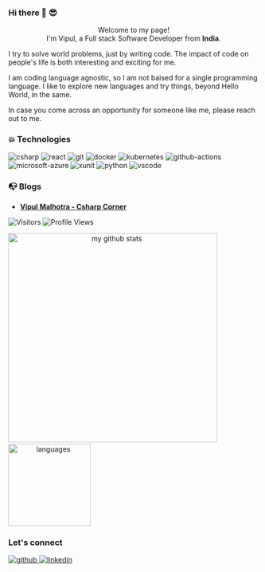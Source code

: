 ### Hi there 👋 😎

<p align="center">Welcome to my page! </br> I'm Vipul, a Full stack Software Developer from <b>India</b>.</p>

<p>
I try to solve world problems, just by writing code. The impact of code on people's life is both interesting and exciting for me.

I am coding language agnostic, so I am not baised for a single programming language. I like to explore new languages and try things, beyond Hello World, in the same.

In case you come across an opportunity for someone like me, please reach out to me.

</p>

<!-- TECHNOLOGIES -->
<h3>💥 Technologies</h3>

<p>
<img alt="csharp" src="https://img.shields.io/badge/Csharp-blue?logo=csharp" /> <img alt="react" src="https://img.shields.io/badge/React-black?logo=react&amp;style=plastic" /> <img alt="git" src="https://img.shields.io/badge/Git-black?logo=git&amp;style=plastic" /> <img alt="docker" src="https://img.shields.io/badge/Docker-black?logo=docker&amp;style=plastic" /> <img alt="kubernetes" src="https://img.shields.io/badge/Kubernetes-black?logo=kubernetes&amp;style=plastic" /> <img alt="github-actions" src="https://img.shields.io/badge/Github%20Actions-black?logo=github-actions&amp;style=plastic" /> <img alt="microsoft-azure" src="https://img.shields.io/badge/azure-blue?logo=microsoft-azure" /> <img alt="xunit" src="https://img.shields.io/badge/xunit-blue?logo=xunit" /> <img alt="python" src="https://img.shields.io/badge/Python-black?logo=python&amp" /> <img alt="vscode" src="https://img.shields.io/badge/VSCode-black?logo=visual-studio-code&amp;style=plastic" />
</p>


<!-- POSTS -->
<h3>📭 Blogs</h3>

<ul>
    <li>
        <a href="https://www.c-sharpcorner.com/members/vipul-malhotra5"><b>Vipul Malhotra - Csharp Corner</b></a>
    </li>
</ul>


<p>
<img alt="Visitors" src="https://visitor-badge.laobi.icu/badge?page_id=vipulm124&color=blue"/>
<img alt="Profile Views" src="https://komarev.com/ghpvc/?username=vipulm124"/>
</p>



<a align="center" >
    <img src="https://github-readme-stats.vercel.app/api?username=vipulm124&show_icons=true&theme=tokyonight" alt="my github stats" width="420"/>&nbsp;<img src="https://github-readme-stats.vercel.app/api/top-langs/?username=vipulm124&layout=compact&theme=tokyonight" alt="languages" height="165">
</a>


<!-- SOCIAL -->
<h3>Let's connect</h3>

<p>
    <a href="https://github.com/vipulm124" target="_blank">
        <img alt="github" src="https://img.shields.io/github/followers/vipulm124?label=GitHub&amp;style=social" />
    </a><a href="https://www.linkedin.com/in/vipul-malhotra-5545b829/" target="_blank">
        <img alt="linkedin" src="https://img.shields.io/badge/Linkedin-grey?logo=linkedin&amp;style=social" />
    </a>
</p>
